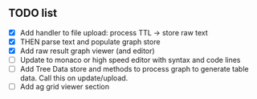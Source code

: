 ## TODO list

- [x] Add handler to file upload: process TTL -> store raw text
- [x] THEN parse text and populate graph store
- [x] Add raw result graph viewer (and editor)
- [ ] Update to monaco or high speed editor with syntax and code lines
- [ ] Add Tree Data store and methods to process graph to generate table data. Call this on update/upload.
- [ ] Add ag grid viewer section